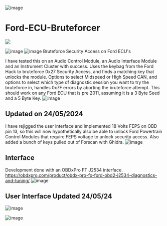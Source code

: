 ![image](https://user-images.githubusercontent.com/57064943/163714778-8598c24a-6ae2-49f6-ba4c-42de94dfa025.png)
# Ford-ECU-Bruteforcer

<a href="https://testerpresent.com.au/"><img src="https://img.shields.io/badge/Tester Present -Specialist Automotive Solutions-blue" /></a>

![image](https://github.com/jakka351/OpenJ2534/assets/57064943/d7fd8b9d-07d6-46fb-a249-773ad1ed46f7)
![image](https://user-images.githubusercontent.com/57064943/163714778-8598c24a-6ae2-49f6-ba4c-42de94dfa025.png)
Bruteforce Security Access on Ford ECU's

I have tested this on an Audio Control Module, an Audio Interface Module and an Instrument Cluster with success. Uses the keybag from the Ford Hack to bruteforce 0x27 Security Access, and finds a matching key that unlocks the module. Options to select Midspeed or High Speed CAN, and options to select which type of diagnostic session you want to try the bruteforce in, handles 0x7F errors by aborting the bruteforce attempt. This should work on any Ford ECU that is pre 2011, assuming it is a 3 Byte Seed and a 5 Byte Key.
![image](https://user-images.githubusercontent.com/57064943/163714778-8598c24a-6ae2-49f6-ba4c-42de94dfa025.png)
## Updated on 24/05/2024
I have rejigged the user interface and implemented 18 Volts FEPS on OBD pin 13, so this will now hypothetically also be able to unlock Ford Powertrain Control Modules that require FEPS voltage to unlock security access. Also added a bunch of keys pulled out of Forscan with Ghidra.
![image](https://user-images.githubusercontent.com/57064943/163714778-8598c24a-6ae2-49f6-ba4c-42de94dfa025.png)
## Interface
Development done with an OBDxPro FT J2534 interface. <a href="https://obdxpro.com/product/obdx-pro-fx-ford-obd2-j2534-diagnostics-and-tuning/?ref=jakka351">https://obdxpro.com/product/obdx-pro-fx-ford-obd2-j2534-diagnostics-and-tuning/</a>
![image](https://user-images.githubusercontent.com/57064943/163714778-8598c24a-6ae2-49f6-ba4c-42de94dfa025.png)
## User Interface Updated 24/05/24
![image](https://github.com/jakka351/Ford-ECU-Bruteforcer/assets/57064943/6674f594-5326-48ad-9a13-61a29fff8dbb)

![image](https://user-images.githubusercontent.com/57064943/163714778-8598c24a-6ae2-49f6-ba4c-42de94dfa025.png)

